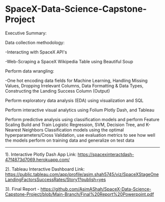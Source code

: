 # SpaceX-Data-Science-Capstone-Project
Executive Summary:​

Data collection methodology​:

-Interacting with SpaceX API's​

-Web-Scraping a SpaceX Wikipedia Table using Beautiful Soup ​

Perform data wrangling​:

-One hot encoding data fields for Machine Learning, Handling Missing Values, Dropping Irrelevant Columns, Data Formatting & Data Types, Constructing the Landing Success Column (Output)​

Perform exploratory data analysis (EDA) using visualization and SQL​

Perform interactive visual analytics using Folium Plotly Dash​, and Tableau

Perform predictive analysis using classification models​ and perform Feature Scaling​
Build and Train Logistic Regression, SVM, Decision Tree, and K-Nearest Neighbors Classification models using the optimal hyperparameters/Cross Validation, use evaluation metrics to see how well the models perform on training data and generalize on test data

---------------------------------------------------------------------------------------

1). Interactive Plotly Dash App Link: https://spacexinteractdash-47f4873d7069.herokuapp.com/ 

2). Tableau Interactive Dashboard Link:  https://public.tableau.com/app/profile/asim.shah5745/viz/SpaceXStageOneLandingFactorsSuccessRates/Story1?publish=yes

3). Final Report - https://github.com/AsimAShah/SpaceX-Data-Science-Capstone-Project/blob/Main-Branch/Final%20Report%20Powerpoint.pdf
